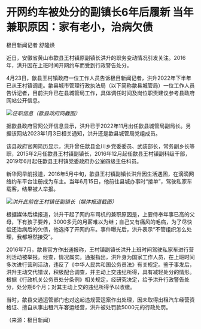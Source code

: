 # 开网约车被处分的副镇长6年后履新 当年兼职原因：家有老小，治病欠债

极目新闻记者 舒隆焕

近日，安徽省黄山市歙县王村镇原副镇长洪升的职务变动情况引发关注。2016年，洪升因在上班时间开网约车而受到行政警告处分。

4月23日，歙县王村镇政府一位工作人员告诉极目新闻记者，洪升2022年下半年已从王村镇调走。歙县城市管理行政执法局（以下简称歙县城管局）一位工作人员告诉记者，目前洪升已在县城管局工作，具体调任时间及岗位职责建议参考县政府网站公开信息。

![](https://inews.gtimg.com/om_bt/OZzpsZW8WaKQuqGPlgfZIO7018n2eUBRwD2uDU-UMJ3zsAA/1000)_任职信息（歙县政府网截图）_

据歙县政府官网公开信息显示，洪升已于2022年11月出任歙县城管局副局长。另据该网站2023年1月3日相关通知，洪升还是歙县城管局党组成员。

该县政府官网简历显示，洪升曾任歙县金川乡党委委员、武装部长，常务副乡长等职，2015年2月任歙县王村镇副镇长，2016年12月起任歙县王村镇副科级干部，2019年6月起任歙县王村镇党委政府办公室四级主任科员。

新华网早前报道，2016年5月中旬，歙县王村镇副镇长洪升因生活遇困，在滴滴网络约车平台注册成为车主。当年6月15日，他前往县城办事时“接单”，驾驶私家车载客，结果被人举报。

![](https://inews.gtimg.com/om_bt/OTATLpT1LvqtDEvAG3FTraMwYCihbTMd4nALTxMz4keZMAA/1000)_洪升此前在王村镇任副镇长（媒体报道截图）_

根据媒体后续报道，洪升干起了网约车司机的兼职原因是，上要侍奉年事已高的父母，下有孩子要养，3000多元的月薪难以为继；自己又有痛风的毛病，为了尽快偿还治病后的欠债，他选择了开网约车。事件曝光后，洪升表示“不管组织怎么处理，我都坦然接受”。

2016年7月，歙县官方作出通报称，王村镇副镇长洪升上班时间驾驶私家车进行营利活动被举报。经查，情况属实。通报指出，洪升身为国家工作人员，在上班时间多次进行营利活动，违反了《中华人民共和国公务员法》有关规定。鉴于事发后，洪升主动交代错误，积极配合调查，并主动上交违纪所得，具有减轻处分的情形。根据《行政机关公务员处分条例》相关规定，经研究决定，给予洪升行政警告处分，处分期6个月；对其主动上交的违纪所得予以收缴。

当时，歙县交通运管部门也对这起违规营运案作出处理，因未取得出租汽车经营资格证、擅自从事出租汽车客运经营，洪升被处罚款5000元的行政处罚。

（来源：极目新闻）

